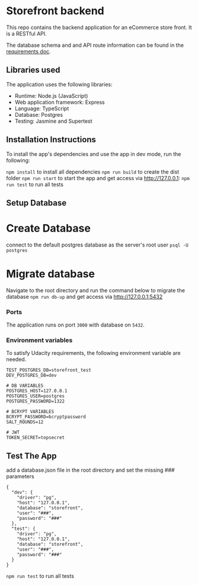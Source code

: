# Storefront backend

This repo contains the backend application for an eCommerce store front. It is a RESTful API.

The database schema and and API route information can be found in the [requirements doc](REQUIREMENTS.md).

## Libraries used

The application uses the following libraries:

-   Runtime: Node.js (JavaScript)
-   Web application framework: Express
-   Language: TypeScript
-   Database: Postgres
-   Testing: Jasmine and Supertest

## Installation Instructions

To install the app's dependencies and use the app in dev mode, run the following:

`npm install` to install all dependencies
`npm run build` to create the dist folder
`npm run start` to start the app and get access via http://127.0.0.1:
`npm run test` to run all tests

## Setup Database

# Create Database

connect to the default postgres database as the server's root user `psql -U postgres`

# Migrate database

Navigate to the root directory and run the command below to migrate the database
`npm run db-up` and get access via http://127.0.0.1:5432

### Ports

The application runs on port `3000` with database on `5432`.

### Environment variables

To satisfy Udacity requirements, the following environment variable are needed.

```
TEST_POSTGRES_DB=storefront_test
DEV_POSTGRES_DB=dev

# DB VARIABLES
POSTGRES_HOST=127.0.0.1
POSTGRES_USER=postgres
POSTGRES_PASSWORD=1322

# BCRYPT VARIABLES
BCRYPT_PASSWORD=bcryptpassword
SALT_ROUNDS=12

# JWT
TOKEN_SECRET=topsecret
```

## Test The App

add a database.json file in the root directory and set the missing ### parameters

```
{
  "dev": {
    "driver": "pg",
    "host": "127.0.0.1",
    "database": "storefront",
    "user": "###",
    "password": "###"
  },
  "test": {
    "driver": "pg",
    "host": "127.0.0.1",
    "database": "storefront",
    "user": "###",
    "password": "###"
  }
}
```

`npm run test` to run all tests

